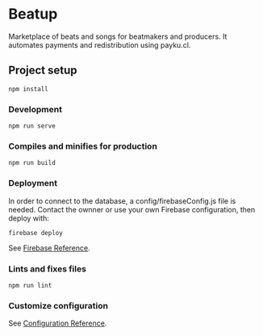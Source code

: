 # Beatup

Marketplace of beats and songs for beatmakers and producers. It automates payments and redistribution using payku.cl.


## Project setup
```
npm install
```

### Development
```
npm run serve
```

### Compiles and minifies for production
```
npm run build
```

### Deployment
In order to connect to the database, a config/firebaseConfig.js file is needed. Contact the ownner
or use your own Firebase configuration, then deploy with:
```
firebase deploy
```
See [Firebase Reference](https://firebase.google.com/docs/hosting).


### Lints and fixes files
```
npm run lint
```

### Customize configuration
See [Configuration Reference](https://cli.vuejs.org/config/).
